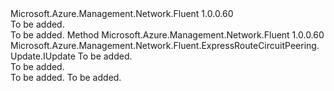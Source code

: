 <Type Name="IWithAdvertisedPublicPrefixes" FullName="Microsoft.Azure.Management.Network.Fluent.ExpressRouteCircuitPeering.Update.IWithAdvertisedPublicPrefixes">
  <TypeSignature Language="C#" Value="public interface IWithAdvertisedPublicPrefixes" />
  <TypeSignature Language="ILAsm" Value=".class public interface auto ansi abstract IWithAdvertisedPublicPrefixes" />
  <TypeSignature Language="DocId" Value="T:Microsoft.Azure.Management.Network.Fluent.ExpressRouteCircuitPeering.Update.IWithAdvertisedPublicPrefixes" />
  <TypeSignature Language="VB.NET" Value="Public Interface IWithAdvertisedPublicPrefixes" />
  <TypeSignature Language="F#" Value="type IWithAdvertisedPublicPrefixes = interface" />
  <AssemblyInfo>
    <AssemblyName>Microsoft.Azure.Management.Network.Fluent</AssemblyName>
    <AssemblyVersion>1.0.0.60</AssemblyVersion>
  </AssemblyInfo>
  <Interfaces />
  <Docs>
    <summary>To be added.</summary>
    <remarks>To be added.</remarks>
  </Docs>
  <Members>
    <Member MemberName="WithAdvertisedPublicPrefixes">
      <MemberSignature Language="C#" Value="public Microsoft.Azure.Management.Network.Fluent.ExpressRouteCircuitPeering.Update.IUpdate WithAdvertisedPublicPrefixes (string publicPrefixes);" />
      <MemberSignature Language="ILAsm" Value=".method public hidebysig newslot virtual instance class Microsoft.Azure.Management.Network.Fluent.ExpressRouteCircuitPeering.Update.IUpdate WithAdvertisedPublicPrefixes(string publicPrefixes) cil managed" />
      <MemberSignature Language="DocId" Value="M:Microsoft.Azure.Management.Network.Fluent.ExpressRouteCircuitPeering.Update.IWithAdvertisedPublicPrefixes.WithAdvertisedPublicPrefixes(System.String)" />
      <MemberSignature Language="VB.NET" Value="Public Function WithAdvertisedPublicPrefixes (publicPrefixes As String) As IUpdate" />
      <MemberSignature Language="F#" Value="abstract member WithAdvertisedPublicPrefixes : string -&gt; Microsoft.Azure.Management.Network.Fluent.ExpressRouteCircuitPeering.Update.IUpdate" Usage="iWithAdvertisedPublicPrefixes.WithAdvertisedPublicPrefixes publicPrefixes" />
      <MemberType>Method</MemberType>
      <AssemblyInfo>
        <AssemblyName>Microsoft.Azure.Management.Network.Fluent</AssemblyName>
        <AssemblyVersion>1.0.0.60</AssemblyVersion>
      </AssemblyInfo>
      <ReturnValue>
        <ReturnType>Microsoft.Azure.Management.Network.Fluent.ExpressRouteCircuitPeering.Update.IUpdate</ReturnType>
      </ReturnValue>
      <Parameters>
        <Parameter Name="publicPrefixes" Type="System.String" />
      </Parameters>
      <Docs>
        <param name="publicPrefixes">To be added.</param>
        <summary>To be added.</summary>
        <returns>To be added.</returns>
        <remarks>To be added.</remarks>
      </Docs>
    </Member>
  </Members>
</Type>